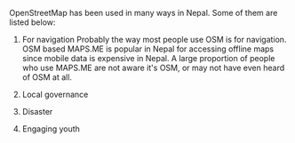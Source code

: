 OpenStreetMap has been used in many ways in Nepal. Some of them are listed below:
1. For navigation
Probably the way most people use OSM is for navigation. OSM based MAPS.ME is popular in Nepal for accessing offline maps since mobile data is expensive in Nepal. A large proportion of people who use MAPS.ME are not aware it's OSM, or may not have even heard of OSM at all.  

2. Local governance
3. Disaster 
4. Engaging youth

